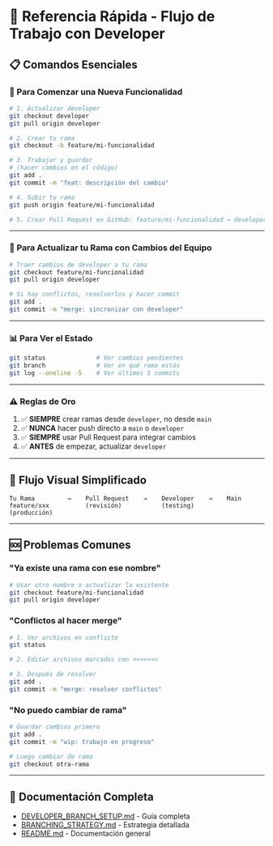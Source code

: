 # 🚀 Referencia Rápida - Flujo de Trabajo con Developer

## 📋 Comandos Esenciales

### 🌿 Para Comenzar una Nueva Funcionalidad

```bash
# 1. Actualizar developer
git checkout developer
git pull origin developer

# 2. Crear tu rama
git checkout -b feature/mi-funcionalidad

# 3. Trabajar y guardar
# (hacer cambios en el código)
git add .
git commit -m "feat: descripción del cambio"

# 4. Subir tu rama
git push origin feature/mi-funcionalidad

# 5. Crear Pull Request en GitHub: feature/mi-funcionalidad → developer
```

---

### 🔄 Para Actualizar tu Rama con Cambios del Equipo

```bash
# Traer cambios de developer a tu rama
git checkout feature/mi-funcionalidad
git pull origin developer

# Si hay conflictos, resolverlos y hacer commit
git add .
git commit -m "merge: sincronizar con developer"
```

---

### 📊 Para Ver el Estado

```bash
git status              # Ver cambios pendientes
git branch              # Ver en qué rama estás
git log --oneline -5    # Ver últimos 5 commits
```

---

### ⚠️ Reglas de Oro

1. ✅ **SIEMPRE** crear ramas desde `developer`, no desde `main`
2. ✅ **NUNCA** hacer push directo a `main` o `developer`
3. ✅ **SIEMPRE** usar Pull Request para integrar cambios
4. ✅ **ANTES** de empezar, actualizar `developer`

---

## 🎯 Flujo Visual Simplificado

```
Tu Rama         →    Pull Request    →    Developer    →    Main
feature/xxx          (revisión)           (testing)         (producción)
```

---

## 🆘 Problemas Comunes

### "Ya existe una rama con ese nombre"

```bash
# Usar otro nombre o actualizar la existente
git checkout feature/mi-funcionalidad
git pull origin developer
```

### "Conflictos al hacer merge"

```bash
# 1. Ver archivos en conflicto
git status

# 2. Editar archivos marcados con <<<<<<<

# 3. Después de resolver
git add .
git commit -m "merge: resolver conflictos"
```

### "No puedo cambiar de rama"

```bash
# Guardar cambios primero
git add .
git commit -m "wip: trabajo en progreso"

# Luego cambiar de rama
git checkout otra-rama
```

---

## 📖 Documentación Completa

- [DEVELOPER_BRANCH_SETUP.md](../DEVELOPER_BRANCH_SETUP.md) - Guía completa
- [BRANCHING_STRATEGY.md](BRANCHING_STRATEGY.md) - Estrategia detallada
- [README.md](../README.md) - Documentación general
